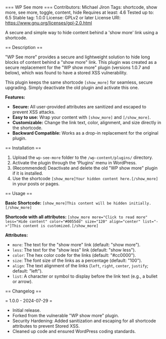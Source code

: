 === WP See more ===
Contributors: Michael Jiron
Tags: shortcode, show more, see more, toggle, content, hide
Requires at least: 4.6
Tested up to: 6.5
Stable tag: 1.0.0
License: GPLv2 or later
License URI: https://www.gnu.org/licenses/gpl-2.0.html

A secure and simple way to hide content behind a 'show more' link using a shortcode.

== Description ==

"WP See more" provides a secure and lightweight solution to hide long blocks of content behind a "show more" link. This plugin was created as a secure replacement for the "WP show more" plugin (versions 1.0.7 and below), which was found to have a stored XSS vulnerability.

This plugin keeps the same shortcode `[show_more]` for seamless, secure upgrading. Simply deactivate the old plugin and activate this one.

**Features:**
* **Secure:** All user-provided attributes are sanitized and escaped to prevent XSS attacks.
* **Easy to use:** Wrap your content with `[show_more]` and `[/show_more]`.
* **Customizable:** Change the link text, color, alignment, and size directly in the shortcode.
* **Backward Compatible:** Works as a drop-in replacement for the original plugin.

== Installation ==

1.  Upload the `wp-see-more` folder to the `/wp-content/plugins/` directory.
2.  Activate the plugin through the 'Plugins' menu in WordPress.
3.  (Recommended) Deactivate and delete the old "WP show more" plugin if it is installed.
4.  Use the shortcode `[show_more]Your hidden content here.[/show_more]` in your posts or pages.

== Usage ==

**Basic Shortcode:**
`[show_more]This content will be hidden initially.[/show_more]`

**Shortcode with all attributes:**
`[show_more more="Click to read more" less="Hide content" color="#0055dd" size="120" align="center" list="->"]This content is customized.[/show_more]`

**Attributes:**
* `more`: The text for the "show more" link (default: "show more").
* `less`: The text for the "show less" link (default: "show less").
* `color`: The hex color code for the links (default: "#cc0000").
* `size`: The font size of the links as a percentage (default: "100").
* `align`: The text alignment of the links (`left`, `right`, `center`, `justify`; default: "left").
* `list`: A character or symbol to display before the link text (e.g., a bullet or arrow).

== Changelog ==

= 1.0.0 - 2024-07-29 =
* Initial release.
* Forked from the vulnerable "WP show more" plugin.
* Security Hardening: Added sanitization and escaping for all shortcode attributes to prevent Stored XSS.
* Cleaned up code and ensured WordPress coding standards.

